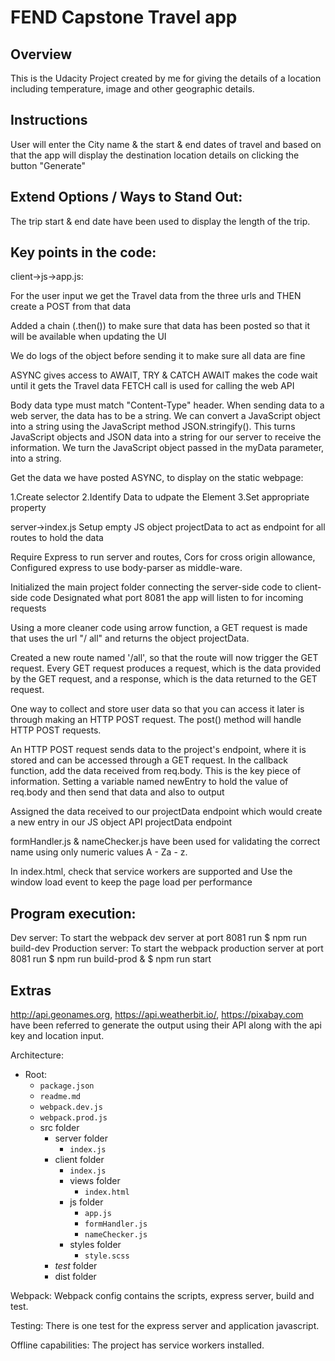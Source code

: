 # FEND Capstone Travel app

## Overview
This is the Udacity Project created by me for giving the details of a location including temperature, image and other geographic details.

## Instructions
User will enter the City name & the start & end dates of travel and based on that the app will display the destination location details on clicking the button "Generate"


## Extend Options / Ways to Stand Out:
The trip start & end date have been used to display the length of the trip.

## Key points in the code:
client->js->app.js:

For the user input we get the Travel data from the three urls and THEN create a POST from that data

 Added a chain (.then()) to make sure that data has been posted so that it will be available when updating the UI

We do logs of the object before sending it to make sure all data are fine

ASYNC gives access to AWAIT, TRY & CATCH
AWAIT makes the code wait until it gets the Travel data
FETCH call is used for calling the web API

Body data type must match "Content-Type" header. When sending data to a web server, the data has to be a string. We can convert a JavaScript object into a string using the JavaScript method JSON.stringify(). This turns JavaScript objects and JSON data into a string for our server to receive the information. We turn the JavaScript object passed in the myData parameter, into a string.

Get the data we have posted ASYNC, to display on the static webpage:

1.Create selector
2.Identify Data to udpate the Element
3.Set appropriate property


server->index.js
Setup empty JS object projectData  to act as endpoint for all routes to hold the data

Require Express to run server and routes, Cors for cross origin allowance, Configured express to use body-parser as middle-ware.

Initialized the main project folder connecting the server-side code to client-side code
Designated what port 8081 the app will listen to for incoming requests

Using a more cleaner code using arrow function, a GET request is made that uses the url "/ all" and returns the object projectData.

Created a new route named '/all', so that the route will now trigger the GET request. Every GET request produces a request, which is the data provided by the GET request, and a response, which is the data returned to the GET request.

One way to collect and store user data so that you can access it later is through making an HTTP POST request. The post() method will handle HTTP POST requests.

An HTTP POST request sends data to the project's endpoint, where it is stored and can be accessed through a GET request. In the callback function, add the data received from req.body. This is the key piece of information. Setting a variable named newEntry to hold the value of req.body and then send that data and also to output

Assigned the data received to our projectData endpoint which would create a new entry in our JS object API projectData endpoint

formHandler.js & nameChecker.js have been used for validating the correct name using only numeric values A - Za - z.

In index.html, check that service workers are supported and Use the window load event to keep the page load per performance


## Program execution:
Dev server: To start the webpack dev server at port 8081 run $ npm run build-dev
Production server: To start the webpack production server at port 8081 run $ npm run build-prod & $ npm run start


## Extras
http://api.geonames.org, https://api.weatherbit.io/, https://pixabay.com have been referred to generate the output using their API along with the api key and location input.

Architecture:
- Root:
  - `package.json`
  - `readme.md`
  - `webpack.dev.js`
  - `webpack.prod.js`
  - src folder
    - server folder
      - `index.js`
    - client folder
      - `index.js`
      - views folder
        - `index.html`
      - js folder
        - `app.js`
        - `formHandler.js`
        - `nameChecker.js`
      - styles folder
        - `style.scss`
    - _test_ folder
    - dist folder

Webpack: Webpack config contains the scripts, express server, build and test.

Testing: There is one test for the express server and application javascript.

Offline capabilities: The project has service workers installed.